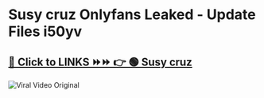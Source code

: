 
 # Susy cruz Onlyfans Leaked - Update Files i50yv

## <h2><a href="https://clipsfans.com/Susy_cruz&ref=git">🔗 Click to LINKS ⏩⏩ 👉 🟢 Susy cruz </a></h2>

<a href="https://clipsfans.com/Susy_cruz&ref=git" rel="nofollow" data-target="animated-image.originalLink"><img src="https://i.ibb.co.com/xMMVF88/686577567.gif" alt="Viral Video Original" style="max-width: 100%; display: inline-block;" data-target="animated-image.originalImage"></a>

